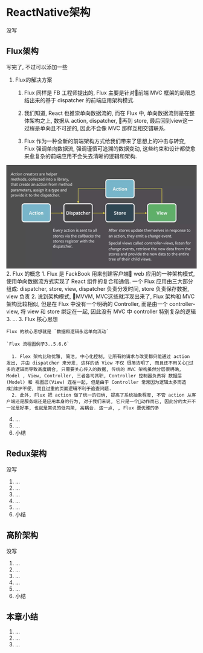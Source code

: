 # ReactNative架构
  没写
## Flux架构
写完了, 不过可以添加一些


  1. Flux的解决方案
      1. Flux 同样是 FB 工程师提出的, Flux 主要是针对前端 MVC 框架的局限总结出来的基于 dispatcher 的前端应用架构模式.

      2. 我们知道, React 也推崇单向数据流的, 而在 Flux 中, 单向数据流则是在整体架构之上, 数据从 action, dispatcher, 再到 store, 最后回到view这一过程是单向且不可逆的, 因此不会像 MVC 那样互相交错联系.
      3. Flux 作为一种全新的前端架构方式给我们带来了思想上的冲击与转变, Flux 强调单向数据流, 强调谨慎可追溯的数据变动, 这些约束和设计都使愈来愈复杂的前端应用不会失去清晰的逻辑和架构.

![](./important/react-flux.jpg)
  2. Flux 的概念
      1. Flux 是 FackBook 用来创建客户端 web 应用的一种架构模式, 使用单向数据流方式实现了 React 组件的复合和通信. 一个 Flux 应用由三大部分组成: dispatcher, store, view, dispatcher 负责分发时间, store 负责保存数据, view 负责
      2. 说到架构模式, MVVM, MVC这些就浮现出来了, Flux 架构和 MVC 架构比较相似, 但是在 Flux 中没有一个明确的 Controller, 而是由一个 controller-view, 将 view 和 store 绑定在一起, 因此没有 MVC 中 controller 特别复杂的逻辑
      3. ...
  3. Flux 核心思想

    Flux 的核心思想就是 `数据和逻辑永远单向流动`

    `Flux 流程图例子3..5.6.6`

      1. Flex 架构比较优雅, 简洁, 中心化控制, 让所有的请求与改变都只能通过 action 发出, 并由 dispatcher 来分发, 这样的话 View 不仅 很简洁明了, 而且还不用关心过多的逻辑而导致高度耦合, 只需要关心传入的数据, 传统的 MVC 架构虽然分层很明确, Model , View, Controller, 三者各司其职, Controller 控制器负责将 数据层(Model) 和 视图层(View) 连在一起, 但是由于 Controller 常常因为逻辑太多而造成维护不便, 而且过重的页面逻辑不利于追查问题.
      2. 此外, Flux 把 action 做了统一的归纳, 提高了系统抽象程度, 不管 action 从客户端还是服务端还是应用本身的行为, 对于我们来说, 它只是一个动作而已, 因此分的太开不一定是好事, 也就是常说的低内聚, 高耦合. 这一点, , Flux 要优雅的多

  4. ...
  5. ...
  6. 小结

## Redux架构
没写
  1. ...
  2. ...
  3. ...
  4. ...
  5. ...
  6. 小结
## 高阶架构
没写
  1. ...
  2. ...
  3. ...
  4. ...
  5. ...
  6. 小结
## 本章小结
  1. ...
  2. ...
  3. ...